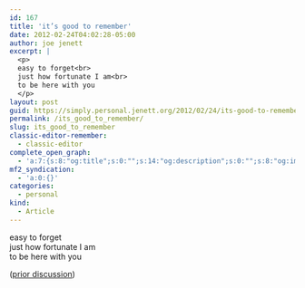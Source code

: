 ```yaml
---
id: 167
title: 'it’s good to remember'
date: 2012-02-24T04:02:28-05:00
author: joe jenett
excerpt: |
  <p>
  easy to forget<br>
  just how fortunate I am<br>
  to be here with you
  </p>
layout: post
guid: https://simply.personal.jenett.org/2012/02/24/its-good-to-remember/
permalink: /its_good_to_remember/
slug: its_good_to_remember
classic-editor-remember:
  - classic-editor
complete_open_graph:
  - 'a:7:{s:8:"og:title";s:0:"";s:14:"og:description";s:0:"";s:8:"og:image";s:0:"";s:7:"og:type";s:0:"";s:12:"twitter:card";s:7:"summary";s:19:"twitter:description";s:0:"";s:15:"twitter:creator";s:0:"";}'
mf2_syndication:
  - 'a:0:{}'
categories:
  - personal
kind:
  - Article
---
```

easy to forget  
just how fortunate I am  
to be here with you 

([prior discussion](https://disqus.com/home/discussion/jenettsimplypersonal/jenettsimplypersonal_its_good_to_remember/))